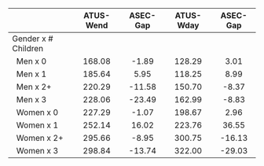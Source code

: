 
|                      |    ATUS-Wend |     ASEC-Gap |    ATUS-Wday |     ASEC-Gap |
| -------------------- | :----------: | :----------: | :----------: | :----------: |
| Gender x # Children  |              |              |              |              |
| &nbsp;&nbsp;Men x 0  |       168.08 |        -1.89 |       128.29 |         3.01 |
| &nbsp;&nbsp;Men x 1  |       185.64 |         5.95 |       118.25 |         8.99 |
| &nbsp;&nbsp;Men x 2+ |       220.29 |       -11.58 |       150.70 |        -8.37 |
| &nbsp;&nbsp;Men x 3  |       228.06 |       -23.49 |       162.99 |        -8.83 |
| &nbsp;&nbsp;Women x 0 |       227.29 |        -1.07 |       198.67 |         2.96 |
| &nbsp;&nbsp;Women x 1 |       252.14 |        16.02 |       223.76 |        36.55 |
| &nbsp;&nbsp;Women x 2+ |       295.66 |        -8.95 |       300.75 |       -16.13 |
| &nbsp;&nbsp;Women x 3 |       298.84 |       -13.74 |       322.00 |       -29.03 |

